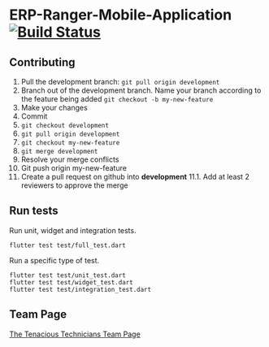 # ERP-Ranger-Mobile-Application [![Build Status](https://travis-ci.org/cos301-2019-se/ERP-Ranger-Mobile-Application.svg?branch=master)](https://travis-ci.org/cos301-2019-se/ERP-Ranger-Mobile-Application)

## Contributing
1. Pull the development branch: ```git pull origin development```
2. Branch out of the development branch. Name your branch according to the feature being added ```git checkout -b my-new-feature```
3. Make your changes
4. Commit
5. ```git checkout development```
6. ```git pull origin development```
7. ```git checkout my-new-feature```
8. ```git merge development```
9. Resolve your merge conflicts
10. Git push origin my-new-feature
11. Create a pull request on github into **development**
11.1. Add at least 2 reviewers to approve the merge

## Run tests
Run unit, widget and integration tests.
```
flutter test test/full_test.dart
```
Run a specific type of test.
```
flutter test test/unit_test.dart
flutter test test/widget_test.dart
flutter test test/integration_test.dart
```

## Team Page
[The Tenacious Technicians Team Page](https://cs.up.ac.za/teams/pages/site_view/66)

